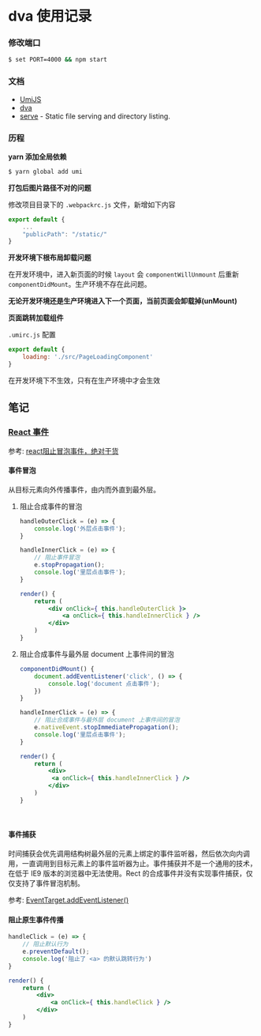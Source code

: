 # dva 使用记录



### 修改端口

```bash
$ set PORT=4000 && npm start
```

### 文档

- [UmiJS](https://umijs.org/docs/zh-Hans/getting-started.html) 
- [dva](https://github.com/dvajs/dva/blob/master/README_zh-CN.md) 
- [serve](https://github.com/zeit/serve) - Static file serving and directory listing.


### 历程

**yarn 添加全局依赖**

```bash
$ yarn global add umi
```

**打包后图片路径不对的问题**

修改项目目录下的 `.webpackrc.js` 文件，新增如下内容

```js
export default {
    ...
    "publicPath": "/static/"
}
```

**开发环境下根布局卸载问题**

在开发环境中，进入新页面的时候 `layout` 会 `componentWillUnmount` 后重新 `componentDidMount`。生产环境不存在此问题。

**无论开发环境还是生产环境进入下一个页面，当前页面会卸载掉(unMount)**

**页面跳转加载组件**

`.umirc.js` 配置

```javascript
export default {
    loading: './src/PageLoadingComponent'
}
```

在开发环境下不生效，只有在生产环境中才会生效

## 笔记

### [React 事件](https://reactjs.org/docs/handling-events.html)

参考: [react阻止冒泡事件，绝对干货](https://zhuanlan.zhihu.com/p/26742034)

#### 事件冒泡

从目标元素向外传播事件，由内而外直到最外层。

1. 阻止合成事件的冒泡

    ```jsx
    handleOuterClick = (e) => {
        console.log('外层点击事件');
    }

    handleInnerClick = (e) => {
        // 阻止事件冒泡
     	e.stopPropagation();
        console.log('里层点击事件');
    }

    render() {
        return (
         	<div onClick={ this.handleOuterClick }>
            	<a onClick={ this.handleInnerClick } />
            </div>
        )
    }
    ```

2. 阻止合成事件与最外层 document 上事件间的冒泡

   ```jsx
   componentDidMount() {
       document.addEventListener('click', () => {
           console.log('document 点击事件');
       })
   }

   handleInnerClick = (e) => {
       // 阻止合成事件与最外层 document 上事件间的冒泡
       e.nativeEvent.stopImmediatePropagation();
       console.log('里层点击事件');
   }

   render() {
       return (
           <div>
           	<a onClick={ this.handleInnerClick } />
           </div>
       )
   }
   ```

   ​

#### 事件捕获

时间捕获会优先调用结构树最外层的元素上绑定的事件监听器，然后依次向内调用，一直调用到目标元素上的事件监听器为止。事件捕获并不是一个通用的技术，在低于 IE9 版本的浏览器中无法使用。Rect 的合成事件并没有实现事件捕获，仅仅支持了事件冒泡机制。

参考: [EventTarget.addEventListener()](https://developer.mozilla.org/zh-CN/docs/Web/API/EventTarget/addEventListener)

#### 阻止原生事件传播

```jsx
handleClick = (e) => {
    // 阻止默认行为
	e.preventDefault();
    console.log('阻止了 <a> 的默认跳转行为')
}

render() {
    return (
    	<div>
        	<a onClick={ this.handleClick } />
        </div>
    )
}
```

​